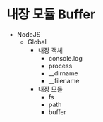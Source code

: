 # 내장 모듈 Buffer

- NodeJS
  - Global
    - 내장 객체
      - console.log
      - process
      - \_\_dirname
      - \_\_filename
    - 내장 모듈
      - fs
      - path
      - buffer
